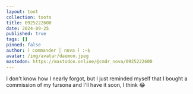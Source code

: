 ```yaml
---
layout: toot
collection: toots
title: 0925222600
date: 2024-09-25
published: true
tags: []
pinned: false
author: ⸸ commander ░ nova ⸸ :~$
avatar: /img/avatar/daemon.jpeg
mastodon: https://mastodon.online/@cmdr_nova/0925222600
---
```


I don't know how I nearly forgot, but I just reminded myself that I bought a commission of my fursona and I'll have it soon, I think 😂
